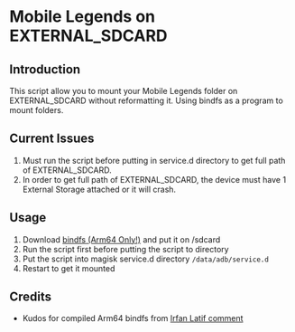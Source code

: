 # Mobile Legends on EXTERNAL_SDCARD

## Introduction

This script allow you to mount your Mobile Legends folder on EXTERNAL_SDCARD without reformatting it.
Using bindfs as a program to mount folders.

## Current Issues

1. Must run the script before putting in service.d directory to get full path of EXTERNAL_SDCARD.
2. In order to get full path of EXTERNAL_SDCARD, the device must have 1 External Storage attached or it will crash.

## Usage
1. Download [bindfs (Arm64 Only!)](https://www.androidfilehost.com/?fid=4349826312261681311) and put it on /sdcard
2. Run the script first before putting the script to directory
3. Put the script into magisk service.d directory `/data/adb/service.d`
4. Restart to get it mounted

## Credits
- Kudos for compiled Arm64 bindfs from [Irfan Latif comment](https://android.stackexchange.com/questions/217741/how-to-bind-mount-a-folder-inside-sdcard-with-correct-permissions)
